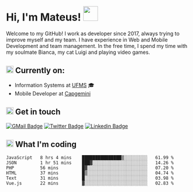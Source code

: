 # Hi, I'm Mateus! <img src="https://media.giphy.com/media/Lp2DXaHwco9FK/giphy.gif" width="40" height="40" />

Welcome to my GitHub! I work as developer since 2017, always trying to improve myself and my team. I have experience in Web and Mobile Development and team management. In the free time, I spend my time with my soulmate Bianca, my cat Luigi and playing video games.

## <img src="https://github.githubassets.com/images/icons/emoji/unicode/1f469-1f4bb.png" width="20" height="20" /> Currently on:
- Information Systems at [UFMS](https://www.ufms.br) :mortar_board:
- Mobile Developer at [Capgemini](https://www.capgemini.com)

## <img src="https://github.githubassets.com/images/icons/emoji/unicode/2615.png" width="20" height="20"/> Get in touch
[![GMail Badge](https://img.shields.io/badge/Gmail-D14836?style=for-the-badge&logo=gmail&logoColor=white&link=http://mailto:mateusragazzi.b@gmail.com)](http://malito:mateusragazzi.b@gmail.com)
[![Twitter Badge](https://img.shields.io/badge/Twitter-1DA1F2?style=for-the-badge&logo=twitter&logoColor=white&link=https://twitter.com/r_mateus39)](https://twitter.com/r_mateus39)
[![Linkedin Badge](https://img.shields.io/badge/LinkedIn-0077B5?style=for-the-badge&logo=linkedin&logoColor=white&link=https://www.linkedin.com/in/mateus-ragazzi/)](https://www.linkedin.com/in/mateus-ragazzi/)

## <img src="https://github.githubassets.com/images/icons/emoji/unicode/1f4ca.png" width="20" height="20"/> What I'm coding

<!--START_SECTION:waka-->

```text
JavaScript   8 hrs 4 mins    ███████████████▒░░░░░░░░░   61.99 %
JSON         1 hr 51 mins    ███▓░░░░░░░░░░░░░░░░░░░░░   14.26 %
PHP          56 mins         █▓░░░░░░░░░░░░░░░░░░░░░░░   07.20 %
HTML         37 mins         █▒░░░░░░░░░░░░░░░░░░░░░░░   04.74 %
Text         31 mins         █░░░░░░░░░░░░░░░░░░░░░░░░   03.98 %
Vue.js       22 mins         ▓░░░░░░░░░░░░░░░░░░░░░░░░   02.83 %
```

<!--END_SECTION:waka-->

